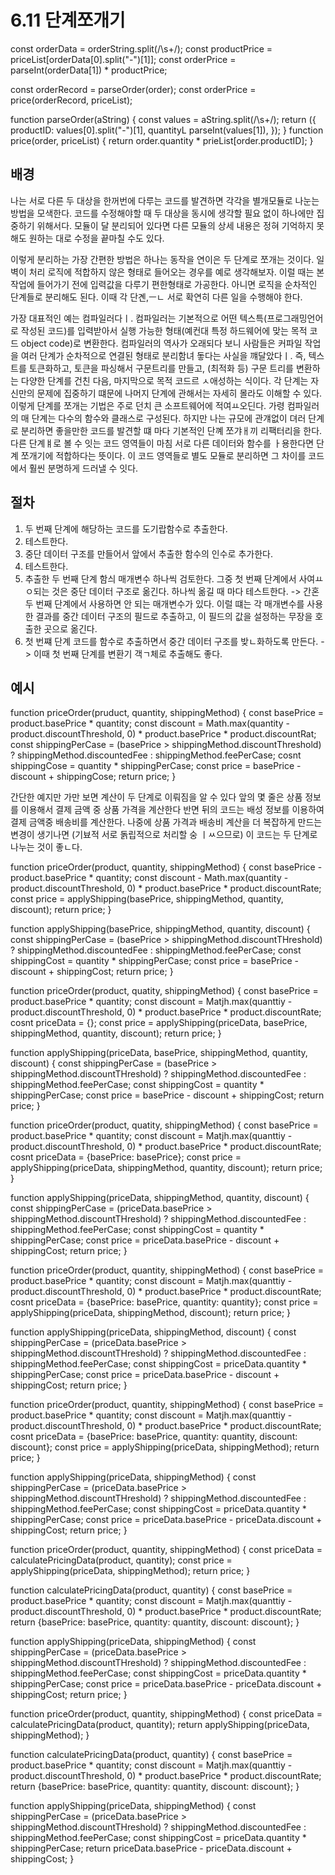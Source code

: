 # 6.11 단계쪼개기

<!-- Before -->
const orderData = orderString.split(/\s+/);
const productPrice = priceList[orderData[0].split("-")[1]];
const orderPrice = parseInt(orderData[1]) * productPrice;

<!-- After -->
const orderRecord = parseOrder(order);
const orderPrice = price(orderRecord, priceList);

function parseOrder(aString) {
  const values = aString.split(/\s+/);
  return ({
    productID: values[0].split("-")[1],
    quantityL parseInt(values[1]),
  });
}
function price(order, priceList) {
  return order.quantity * prieList[order.productID];
}

## 배경
나는 서로 다른 두 대상을 한꺼번에 다루는 코드를 발견하면 각각을 별개모듈로 나눈는 방법을 모색한다.
코드를 수정해야할 때 두 대상을 동시에 생각할 필요 없이 하나에만 집중하기 위해서다.
모듈이 달 분리되어 있다면 다른 모듈의 상세 내용은 정혀 기억하지 못해도 원하는 대로 수정을 끝마칠 수도 있다.

이렇게 분리하는 가장 간편한 방법은 하나는 동작을 연이은 두 단계로 쪼개는 것이다.
일벽이 처리 로직에 적합하지 않은 형태로 들어오는 경우를 예로 생각해보자.
이럴 때는 본 작업에 들어가기 전에 입력값을 다루기 편한형태로 가공한다.
아니면 로직을 순차적인 단계들로 분리해도 된다.
이때 각 단곈,ㅡㄴ 서로 확연히 다른 일을 수행해야 한다.

가장 대표적인 예는 컴파일러다ㅣ.
컴파일러는 기본적으로 어떤 텍스특(프로그래밍언어로 작성된 코드)를 입력받아서 실행 가능한 형태(예컨대 특정 하드웨어에 맞는 목적 코드 object code)로 변환한다.
컴파일러의 역사가 오래되다 보니 사람들은 커파일 작업을 여러 단계가 순차적으로 연결된 형태로 분리함녀 돟다는 사실을 꺠달았다ㅣ.
즉, 텍스트를 토큰화하고, 토큰을 파싱해서 구문트리를 만들고, (최적화 등) 구문 트리를 변환하는 다양한 단계를 건친 다음, 
마지막으로 목적 코드르 ㅅ애성하는 식이다.
각 단계는 자신만의 문제에 집중하기 떄문에 나머지 단계에 관해서는 자세히 몰라도 이해할 수 있다.
이렇게 단계를 쪼개는 기법은 주로 던치 큰 소프트웨어에 적여ㅛ오딘다.
가령 컴파일러의 매 단계는 다수의 함수와 클래스로 구성된다. 하지만 나는 규모에 관걔없이 뎌러 단계로 분리하면 좋을만한 코드를 발견할 떄 마다 기본적인 단꼐 쪼갸ㅐ끼 리팩터리을 한다.
다른 단계ㅒ로 볼 수 잇는 코드 영역들이 마침 서로 다른 데이터와 함수를 ㅏ용한다면 단계 쪼개기에 적합하다는 뜻이다.
이 코드 영역들로 별도 모듈로 분리하면 그 차이를 코드에서 훨씬 분명하게 드러낼 수 잇다.

## 절차
1. 두 번째 단계에 해당하는 코드를 도기랍함수로 추출한다.
2. 테스트한다.
3. 중단 데이터 구조를 만들어서 앞에서 추출한 함수의 인수로 추가한다.
4. 테스트한다.
5. 추출한 두 번째 단계 함싀 매개변수 하나씩 검토한다. 그중 첫 번째 단계에서 사여ㅛㅇ되는 것은 중단 데이터 구조로 옮긴다. 하나씩 옮길 때 마다 테스트한다.
-> 간혼 두 번째 단계에서 사용하면 안 되는 매개변수가 있다. 이럴 떄는 각 매개변수를 사용한 결과를 중간 데이터 구조의 필드로 추출하고, 이 필드의 값을 설정하는 무장을 호출한 곳으로 옮긴다.
6. 첫 번쨰 단계 코드를 함수로 추출하면서 중간 데이터 구조를 밪ㄴ화하도록 만든다.
-> 이때 첫 번째 단계를 변환기 객ㄱ체로 추출해도 좋다.

## 예시
<!-- 상품의 결제 금액을 계산하는 코드로 시작해보자. -->
function priceOrder(pruduct, quantity, shippingMethod) {
  const basePrice = product.basePrice * quantity;
  const discount = Math.max(quantity - product.discountThreshold, 0) * product.basePrice * product.discountRat;
  const shippingPerCase = (basePrice > shippingMethod.discountThreshold) ? shippingMethod.discountedFee : shippingMethod.feePerCase;
  cosnt shippingCose = quantity * shippingPerCase;
  const price = basePrice - discount + shippingCose;
  return price;
}

간단한 예지만 가만 보면 계산이 두 단계로 이뤄짐을 알 수 있다 
앞의 몇 줄은 상품 정보를 이용해서 결제 금액 중 상품 가격을 계산한다
반면 뒤의 코드는 배성 정보를 이용하여 결제 금액중 배송비를 계산한다.
나중에 상품 가격과 배송비 계산을 더 복잡하게 만드는 변경이 생기나면 (기뵤적 서로 돍립적으로 처리할 숭 ㅣㅆ으므로)
이 코드는 두 단계로 나누는 것이 좋ㄴ다.

<!-- 1. 먼저 배송시 계산 부분을 함수로 추출한다. -->

function priceOrder(product, quantity, shippingMethod) {
  const basePrice - product.basePrice * quantity;
  const discount - Math.max(quantity - product.discountThreshold, 0) * product.basePrice * product.discountRate;
  const price = applyShipping(basePrice, shippingMethod, quantity, discount);
  return price;
}

function applyShipping(basePrice, shippingMethod, quantity, discount) {
  const shippingPerCase = (basePrice > shippingMethod.discountTHreshold) ? shippingMethod.discountedFee : shippingMethod.feePerCase;
  const shippingCost = quantity * shippingPerCase;
  const price = basePrice - discount + shippingCost;
  return price;
}

<!-- 두 번쨰 단계에 필요한 데이터를 모두 개별 매개변수로 전다ㄹ했다.
실전에서는 이런 데이터가 상당히 만을 수 있는데, 어찰피 ㄷ나중에 설러내기 때문에 걱정할 필요 없다.

3. 다음으로 첫 번째 단계와 두 번째 단계가 주고받은 중간 데이터 구종를 만든다. -->
function priceOrder(product, quatity, shippingMethod) {
  const basePrice = product.basePrice * quantity;
  const discount = Matjh.max(quanttiy - product.discountThreshold, 0) * product.basePrice * product.discountRate;
  cosnt priceData = {};
  const price = applyShipping(priceData, basePrice, shippingMethod, quantity, discount);
  return price;
}

function applyShipping(priceData, basePrice, shippingMethod, quantity, discount) {
  const shippingPerCase = (basePrice > shippingMethod.discountTHreshold) ? shippingMethod.discountedFee : shippingMethod.feePerCase;
  const shippingCost = quantity * shippingPerCase;
  const price = basePrice - discount + shippingCost;
  return price;
}

<!-- 5. 이데 applyShipping()에 전달되는 다양한 매개변수를 살펴보자. 이중 basePrice는 첫 번째 단계를 수행하는 코드에서 생성된다.
따라서 중간 데이터 구조로 옮기고 매개변수 목록에서 제거한다. -->
function priceOrder(product, quatity, shippingMethod) {
  const basePrice = product.basePrice * quantity;
  const discount = Matjh.max(quanttiy - product.discountThreshold, 0) * product.basePrice * product.discountRate;
  cosnt priceData = {basePrice: basePrice};
  const price = applyShipping(priceData, shippingMethod, quantity, discount);
  return price;
}

function applyShipping(priceData, shippingMethod, quantity, discount) {
  const shippingPerCase = (priceData.basePrice > shippingMethod.discountTHreshold) ? shippingMethod.discountedFee : shippingMethod.feePerCase;
  const shippingCost = quantity * shippingPerCase;
  const price = priceData.basePrice - discount + shippingCost;
  return price;
}

<!-- 다음으로 shippingMethod를 보자. 이 매개변수는 첫 번째 단계에서는 사용하지 않으니 그대로 둔다.

그 다음 나오는 quantity는 첫 번째 단계에서 사용하지만 거기서 생성된 것은 아니다. 그래서 그냥 매개변수로 놔둬도 된다.
하지만 나는 최대한 중간 데이터 구조에 담는 걸 선호하기 때뭉네 이 매개변수로 도 옮긴다. -->
function priceOrder(product, quantity, shippingMethod) {
  const basePrice = product.basePrice * quantity;
  const discount = Matjh.max(quanttiy - product.discountThreshold, 0) * product.basePrice * product.discountRate;
  cosnt priceData = {basePrice: basePrice, quantity: quantity};
  const price = applyShipping(priceData, shippingMethod, discount);
  return price;
}

function applyShipping(priceData, shippingMethod, discount) {
  const shippingPerCase = (priceData.basePrice > shippingMethod.discountTHreshold) ? shippingMethod.discountedFee : shippingMethod.feePerCase;
  const shippingCost = priceData.quantity * shippingPerCase;
  const price = priceData.basePrice - discount + shippingCost;
  return price;
}

<!-- discount도 같은 방법으로 처리한다. -->
function priceOrder(product, quantity, shippingMethod) {
  const basePrice = product.basePrice * quantity;
  const discount = Matjh.max(quanttiy - product.discountThreshold, 0) * product.basePrice * product.discountRate;
  cosnt priceData = {basePrice: basePrice, quantity: quantity, discount: discount};
  const price = applyShipping(priceData, shippingMethod);
  return price;
}

function applyShipping(priceData, shippingMethod) {
  const shippingPerCase = (priceData.basePrice > shippingMethod.discountTHreshold) ? shippingMethod.discountedFee : shippingMethod.feePerCase;
  const shippingCost = priceData.quantity * shippingPerCase;
  const price = priceData.basePrice - priceData.discount + shippingCost;
  return price;
}

<!-- 매개변수들을 모두 처리하면 중간 데이터 구조가 완성된다.
6 이제 첫 번째 단계 코드를 함수로 추출하고 이 데이터 구조를 반환하게 한다. -->
function priceOrder(product, quantity, shippingMethod) {
  const priceData = calculatePricingData(product, quantity);
  const price = applyShipping(priceData, shippingMethod);
  return price;
}

function calculatePricingData(product, quantity) {
  const basePrice = product.basePrice * quantity;
  const discount = Matjh.max(quanttiy - product.discountThreshold, 0) * product.basePrice * product.discountRate;
  return {basePrice: basePrice, quantity: quantity, discount: discount};
}

function applyShipping(priceData, shippingMethod) {
  const shippingPerCase = (priceData.basePrice > shippingMethod.discountTHreshold) ? shippingMethod.discountedFee : shippingMethod.feePerCase;
  const shippingCost = priceData.quantity * shippingPerCase;
  const price = priceData.basePrice - priceData.discount + shippingCost;
  return price;
}

<!-- 나는 최종 결과를 담은 상수를 price도 깔끔하게 정리해야 속이 시원하다. -->
function priceOrder(product, quantity, shippingMethod) {
  const priceData = calculatePricingData(product, quantity);
  return applyShipping(priceData, shippingMethod);
}

function calculatePricingData(product, quantity) {
  const basePrice = product.basePrice * quantity;
  const discount = Matjh.max(quanttiy - product.discountThreshold, 0) * product.basePrice * product.discountRate;
  return {basePrice: basePrice, quantity: quantity, discount: discount};
}

function applyShipping(priceData, shippingMethod) {
  const shippingPerCase = (priceData.basePrice > shippingMethod.discountTHreshold) ? shippingMethod.discountedFee : shippingMethod.feePerCase;
  const shippingCost = priceData.quantity * shippingPerCase;
  return priceData.basePrice - priceData.discount + shippingCost;
}